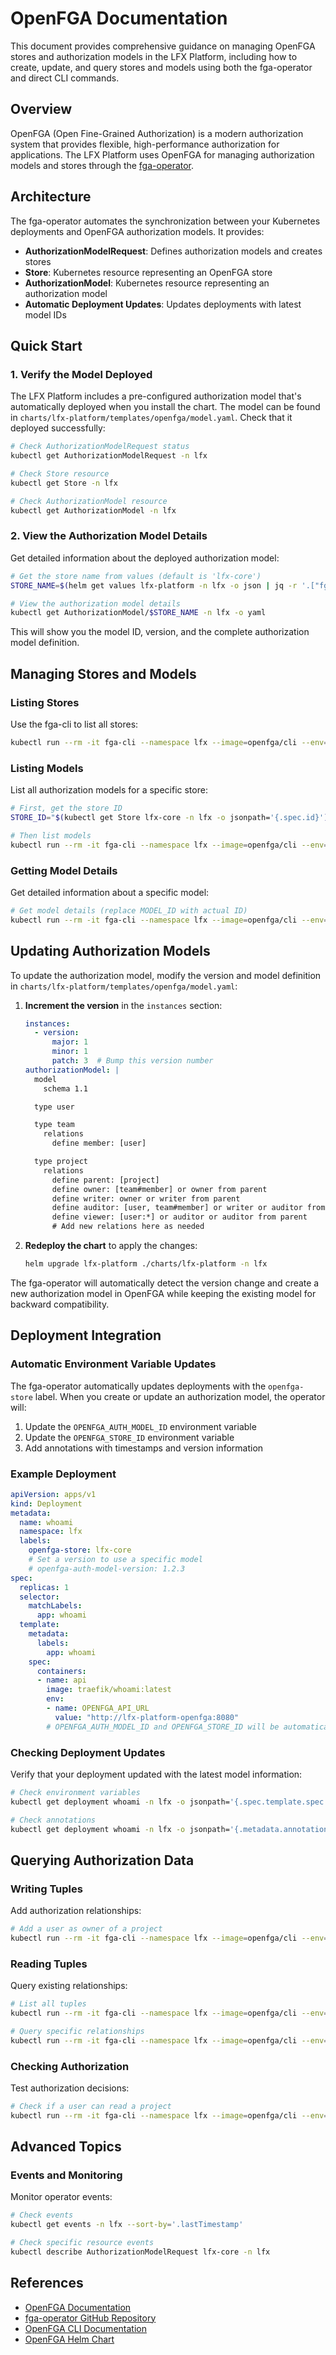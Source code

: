 # OpenFGA Documentation

This document provides comprehensive guidance on managing OpenFGA stores and authorization models in the LFX Platform, including how to create, update, and query stores and models using both the fga-operator and direct CLI commands.

## Overview

OpenFGA (Open Fine-Grained Authorization) is a modern authorization system that provides flexible, high-performance authorization for applications. The LFX Platform uses OpenFGA for managing authorization models and stores through the [fga-operator](https://github.com/3schwartz/fga-operator).

## Architecture

The fga-operator automates the synchronization between your Kubernetes deployments and OpenFGA authorization models. It provides:

- **AuthorizationModelRequest**: Defines authorization models and creates stores
- **Store**: Kubernetes resource representing an OpenFGA store
- **AuthorizationModel**: Kubernetes resource representing an authorization model
- **Automatic Deployment Updates**: Updates deployments with latest model IDs

## Quick Start

### 1. Verify the Model Deployed

The LFX Platform includes a pre-configured authorization model that's automatically deployed when you install the chart. The model can be found in `charts/lfx-platform/templates/openfga/model.yaml`. Check that it deployed successfully:

```bash
# Check AuthorizationModelRequest status
kubectl get AuthorizationModelRequest -n lfx

# Check Store resource
kubectl get Store -n lfx

# Check AuthorizationModel resource
kubectl get AuthorizationModel -n lfx
```

### 2. View the Authorization Model Details

Get detailed information about the deployed authorization model:

```bash
# Get the store name from values (default is 'lfx-core')
STORE_NAME=$(helm get values lfx-platform -n lfx -o json | jq -r '.["fga-operator"].store // "lfx-core"')

# View the authorization model details
kubectl get AuthorizationModel/$STORE_NAME -n lfx -o yaml
```

This will show you the model ID, version, and the complete authorization model definition.

## Managing Stores and Models

### Listing Stores

Use the fga-cli to list all stores:

```bash
kubectl run --rm -it fga-cli --namespace lfx --image=openfga/cli --env="FGA_API_URL=http://lfx-platform-openfga:8080" --restart=Never -- store list
```

### Listing Models

List all authorization models for a specific store:

```bash
# First, get the store ID
STORE_ID="$(kubectl get Store lfx-core -n lfx -o jsonpath='{.spec.id}')"

# Then list models
kubectl run --rm -it fga-cli --namespace lfx --image=openfga/cli --env="FGA_STORE_ID=$STORE_ID" --env="FGA_API_URL=http://lfx-platform-openfga:8080" --restart=Never -- model list
```

### Getting Model Details

Get detailed information about a specific model:

```bash
# Get model details (replace MODEL_ID with actual ID)
kubectl run --rm -it fga-cli --namespace lfx --image=openfga/cli --env="FGA_STORE_ID=$STORE_ID" --env="FGA_API_URL=http://lfx-platform-openfga:8080" --restart=Never -- model get --id MODEL_ID
```

## Updating Authorization Models

To update the authorization model, modify the version and model definition in `charts/lfx-platform/templates/openfga/model.yaml`:

1. **Increment the version** in the `instances` section:
   ```yaml
   instances:
     - version:
         major: 1
         minor: 1
         patch: 3  # Bump this version number
   authorizationModel: |
     model
       schema 1.1

     type user

     type team
       relations
         define member: [user]

     type project
       relations
         define parent: [project]
         define owner: [team#member] or owner from parent
         define writer: owner or writer from parent
         define auditor: [user, team#member] or writer or auditor from parent
         define viewer: [user:*] or auditor or auditor from parent
         # Add new relations here as needed
   ```

2. **Redeploy the chart** to apply the changes:
   ```bash
   helm upgrade lfx-platform ./charts/lfx-platform -n lfx
   ```

The fga-operator will automatically detect the version change and create a new authorization model in OpenFGA while keeping the existing model for backward compatibility.

## Deployment Integration

### Automatic Environment Variable Updates

The fga-operator automatically updates deployments with the `openfga-store` label. When you create or update an authorization model, the operator will:

1. Update the `OPENFGA_AUTH_MODEL_ID` environment variable
2. Update the `OPENFGA_STORE_ID` environment variable
3. Add annotations with timestamps and version information

### Example Deployment

```yaml
apiVersion: apps/v1
kind: Deployment
metadata:
  name: whoami
  namespace: lfx
  labels:
    openfga-store: lfx-core
    # Set a version to use a specific model
    # openfga-auth-model-version: 1.2.3
spec:
  replicas: 1
  selector:
    matchLabels:
      app: whoami
  template:
    metadata:
      labels:
        app: whoami
    spec:
      containers:
      - name: api
        image: traefik/whoami:latest
        env:
        - name: OPENFGA_API_URL
          value: "http://lfx-platform-openfga:8080"
        # OPENFGA_AUTH_MODEL_ID and OPENFGA_STORE_ID will be automatically set
```

### Checking Deployment Updates

Verify that your deployment updated with the latest model information:

```bash
# Check environment variables
kubectl get deployment whoami -n lfx -o jsonpath='{.spec.template.spec.containers[0].env}'

# Check annotations
kubectl get deployment whoami -n lfx -o jsonpath='{.metadata.annotations}'
```

## Querying Authorization Data

### Writing Tuples

Add authorization relationships:

```bash
# Add a user as owner of a project
kubectl run --rm -it fga-cli --namespace lfx --image=openfga/cli --env="FGA_STORE_ID=$STORE_ID" --env="FGA_API_URL=http://lfx-platform-openfga:8080" --restart=Never -- tuple write --tuple "user:john@example.com:owner:project:project1"
```

### Reading Tuples

Query existing relationships:

```bash
# List all tuples
kubectl run --rm -it fga-cli --namespace lfx --image=openfga/cli --env="FGA_STORE_ID=$STORE_ID" --env="FGA_API_URL=http://lfx-platform-openfga:8080" --restart=Never -- tuple read

# Query specific relationships
kubectl run --rm -it fga-cli --namespace lfx --image=openfga/cli --env="FGA_STORE_ID=$STORE_ID" --env="FGA_API_URL=http://lfx-platform-openfga:8080" --restart=Never -- tuple read --tuple "user:john@example.com:owner:project:project1"
```

### Checking Authorization

Test authorization decisions:

```bash
# Check if a user can read a project
kubectl run --rm -it fga-cli --namespace lfx --image=openfga/cli --env="FGA_STORE_ID=$STORE_ID" --env="FGA_API_URL=http://lfx-platform-openfga:8080" --restart=Never -- check --tuple "user:john@example.com:reader:project:project1"
```

## Advanced Topics

### Events and Monitoring

Monitor operator events:

```bash
# Check events
kubectl get events -n lfx --sort-by='.lastTimestamp'

# Check specific resource events
kubectl describe AuthorizationModelRequest lfx-core -n lfx
```

## References

- [OpenFGA Documentation](https://openfga.dev/)
- [fga-operator GitHub Repository](https://github.com/3schwartz/fga-operator)
- [OpenFGA CLI Documentation](https://openfga.dev/docs/getting-started/cli)
- [OpenFGA Helm Chart](https://github.com/openfga/helm-charts)
